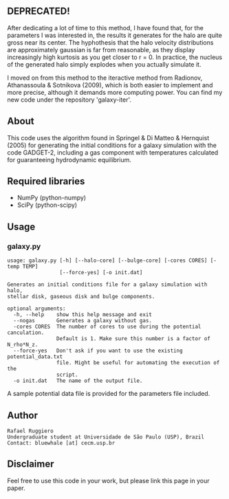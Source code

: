 ## DEPRECATED!

After dedicating a lot of time to this method, I have found that,
for the parameters I was interested in, the results it generates for
the halo are quite gross near its center. The hyphothesis that the halo
velocity distributions are approximately gaussian is far from reasonable,
as they display increasingly high kurtosis as you get closer to r =
0. In practice, the nucleus of the generated halo simply explodes when
you actually simulate it.

I moved on from this method to the iteractive method from Radionov,
Athanassoula & Sotnikova (2009), which is both easier to implement and
more precise, although it demands more computing power. You can find my
new code under the repository 'galaxy-iter'.


## About

This code uses the algorithm found in Springel & Di Matteo & Hernquist
(2005) for generating the initial conditions for a galaxy simulation
with the code GADGET-2, including a gas component with temperatures
calculated for guaranteeing hydrodynamic equilibrium.


## Required libraries
 
* NumPy (python-numpy)
* SciPy (python-scipy)


## Usage

### galaxy.py

    usage: galaxy.py [-h] [--halo-core] [--bulge-core] [-cores CORES] [-temp TEMP]
                     [--force-yes] [-o init.dat]

    Generates an initial conditions file for a galaxy simulation with halo,
    stellar disk, gaseous disk and bulge components.

    optional arguments:
      -h, --help    show this help message and exit
      --nogas       Generates a galaxy without gas.
      -cores CORES  The number of cores to use during the potential canculation.
                    Default is 1. Make sure this number is a factor of N_rho*N_z.
      --force-yes   Don't ask if you want to use the existing potential_data.txt
                    file. Might be useful for automating the execution of the
                    script.
      -o init.dat   The name of the output file.


A sample potential data file is provided for the parameters file included.


## Author

    Rafael Ruggiero
    Undergraduate student at Universidade de São Paulo (USP), Brazil
    Contact: bluewhale [at] cecm.usp.br


## Disclaimer

Feel free to use this code in your work, but please link this page
in your paper.
